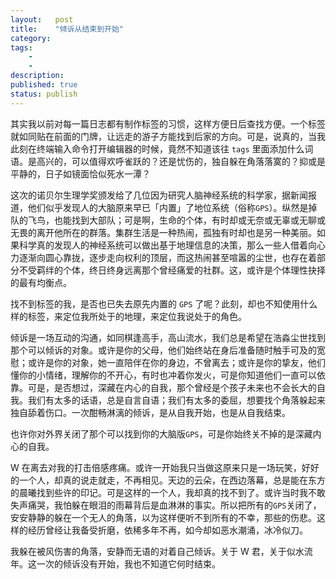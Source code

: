 ```yaml
---
layout:   post
title:    "倾诉从结束到开始"
category:  
tags:     
    - 
    - 
description: 
published: true
status: publish
---
```

 
其实我以前对每一篇日志都有制作标签的习惯，这样方便日后查找方便。一个标签就如同贴在前面的门牌，让远走的游子方能找到后家的方向。可是，说真的，当我此刻在终端输入命令打开编辑器的时候，竟然不知道该往 `tags` 里面添加什么词语。是高兴的，可以值得欢呼雀跃的？还是忧伤的，独自躲在角落落寞的？抑或是平静的，日子如镜面恰似死水一潭？
 
这次的诺贝尔生理学奖颁发给了几位因为研究人脑神经系统的科学家，据新闻报道，他们似乎发现人的大脑原来早已「内置」了地位系统（俗称`GPS`）。纵然是掉队的飞鸟，也能找到大部队；可是啊，生命的个体，有时却或无奈或无辜或无聊或无畏的离开他所在的群落。集群生活是一种热闹，孤独有时却也是另一种美丽。如果科学真的发现人的神经系统可以做出基于地理信息的决策，那么一些人借着向心力逐渐向圆心靠拢，逐步走向权利的顶层，而这热闹甚至喧嚣的尘世，也存在着部分不受羁绊的个体，终日终身远离那个曾经痛爱的社群。这，或许是个体理性抉择的最有均衡点。
 
找不到标签的我，是否也已失去原先内置的 `GPS` 了呢？此刻，却也不知使用什么样的标签，来定位我所处于的地理，来定位我说处于的角色。
 
<!-- more -->
 
倾诉是一场互动的沟通，如同棋逢高手，高山流水，我们总是希望在浩淼尘世找到那个可以倾诉的对象。或许是你的父母，他们始终站在身后准备随时触手可及的宽慰；或许是你的对象，她一直陪伴在你的身边，不曾离去；或许是你的挚友，他们懂你的小情绪，理解你的不开心，有时也冲着你发火，可是你知道他们一直可以依靠。可是，是否想过，深藏在内心的自我，那个曾经是个孩子未来也不会长大的自我。我们有太多的话语，总是自言自语；我们有太多的委屈，想要找个角落躲起来独自舔着伤口。一次酣畅淋漓的倾诉，是从自我开始，也是从自我结束。
 
也许你对外界关闭了那个可以找到你的大脑版`GPS`，可是你始终关不掉的是深藏内心的自我。
 
W 在离去对我的打击倍感疼痛。或许一开始我只当做这原来只是一场玩笑，好好的一个人，却真的说走就走，不再相见。天边的云朵，在西边落幕，总是能在东方的晨曦找到些许的印记。可是这样的一个人，我却真的找不到了。或许当时我不敢失声痛哭，我怕躲在眼泪的雨幕背后是血淋淋的事实。所以把所有的`GPS`关闭了，安安静静的躲在一个无人的角落，以为这样便听不到所有的不幸，那些的伤悲。这样的经历曾经让我备受折磨，依稀多年不再，如今却如恶水潮涌，冰冷似刀。
 
我躲在被风伤害的角落，安静而无语的对着自己倾诉。关于 W 君，关于似水流年。这一次的倾诉没有开始，我也不知道它何时结束。
 
 
 
 
 
 
 
 
 
 
 
 
 
 
 
 
 
 
 
 
 
 
 
 
 
 
 
 
 
 
 
 
 
 
 
 
 
 
 
 
 
 
 
 
 
 
 
 
 
 
 
 
 
 
 
 
 
 
 
 
